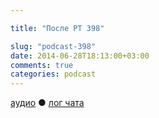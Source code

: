 ```yaml
---

title: "После РТ 398"

slug: "podcast-398"
date: 2014-06-28T18:13:00+03:00
comments: true
categories: podcast
---
```

[аудио](http://cdn.radio-t.com/rt398post.mp3) ● [лог чата](http://chat.radio-t.com/logs/radio-t-398.html) <audio src="http://cdn.radio-t.com/rt398post.mp3" preload="none">
